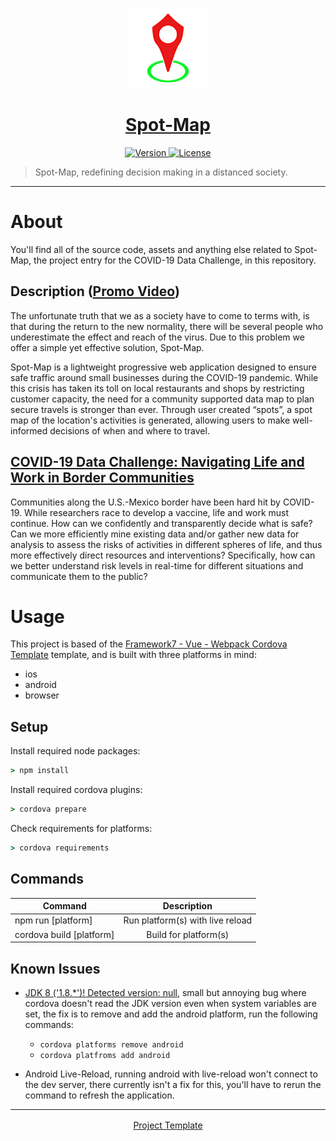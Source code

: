 <p align="center">
	<a href="https://github.com/ClarkThyLord/Spot-Map">
		<img width="128px" src="./src/static/Spot-Map.svg?sanitize=true" alt="" />
		<h1 align="center">
			Spot-Map
		</h1>
	</a>
</p>

<p align="center">
	<a href="https://github.com/ClarkThyLord/Spot-Map/releases">
		<img src="https://img.shields.io/badge/Version-1.0.0-green.svg" alt="Version">
	</a>
	<a href="https://github.com/ClarkThyLord/Spot-Map/blob/master/LICENSE">
		<img src="https://img.shields.io/badge/License-MIT-brightgreen.svg" alt="License">
	</a>
</p>

> Spot-Map, redefining decision making in a distanced society.

---

# About
You'll find all of the source code, assets and anything else related to Spot-Map, the project entry for the COVID-19 Data Challenge, in this repository.

## Description ([Promo Video](https://youtu.be/WXTuuxxM6JA))
The unfortunate truth that we as a society have to come to terms with, is that during the return to the new normality, there will be several people who underestimate the effect and reach of the virus. Due to this problem we offer a simple yet effective solution, Spot-Map.

Spot-Map is a lightweight progressive web application designed to ensure safe traffic around small businesses during the COVID-19 pandemic. While this crisis has taken its toll on local restaurants and shops by restricting customer capacity, the need for a community supported data map to plan secure travels is stronger than ever. Through user created “spots”, a spot map of the location's activities is generated, allowing users to make well-informed decisions of when and where to travel.

## [COVID-19 Data Challenge: Navigating Life and Work in Border Communities](https://mexico.ucsd.edu/initiatives/border-solutions/data-challenge.html)

Communities along the U.S.-Mexico border have been hard hit by COVID-19. While researchers race to develop a vaccine, life and work must continue. How can we confidently and transparently decide what is safe? Can we more efficiently mine existing data and/or gather new data for analysis to assess the risks of activities in different spheres of life, and thus more effectively direct resources and interventions? Specifically, how can we better understand risk levels in real-time for different situations and communicate them to the public?

# Usage
This project is based of the [Framework7 - Vue - Webpack Cordova Template](https://github.com/caiobiodere/cordova-template-framework7-vue-webpack) template, and is built with three platforms in mind:
 - ios
 - android
 - browser

## Setup
Install required node packages:
```cmd
> npm install
```

Install required cordova plugins:
```cmd
> cordova prepare
```

Check requirements for platforms:
```cmd
> cordova requirements
```

## Commands
| Command | Description |
| ------- |:-----------:|
| npm run [platform] | Run platform(s) with live reload |
| cordova build [platform] | Build for platform(s) |

## Known Issues
 - [JDK 8 ('1.8.*')! Detected version: null](https://github.com/apache/cordova-android/issues/1040), small but annoying bug where cordova doesn't read the JDK version even when system variables are set, the fix is to remove and add the android platform, run the following commands:
   - `cordova platforms remove android`
   - `cordova platfroms add android`

 - Android Live-Reload, running android with live-reload won't connect to the dev server, there currently isn't a fix for this, you'll have to rerun the command to refresh the application.

---

<p align="center">
	<a href="https://github.com/caiobiodere/cordova-template-framework7-vue-webpack" style="vertical-align: middle;">
		Project Template
	</a>
</platform>
